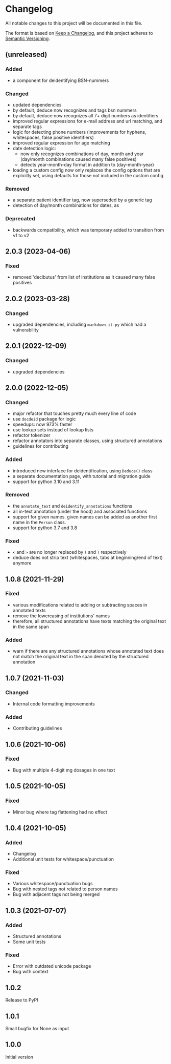 # Changelog

All notable changes to this project will be documented in this file.

The format is based on [Keep a Changelog](https://keepachangelog.com/en/1.0.0/),
and this project adheres to [Semantic Versioning](https://semver.org/spec/v2.0.0.html).

## (unreleased)

### Added
- a component for deidentifying BSN-nummers

### Changed
- updated dependencies
- by default, deduce now recognizes and tags bsn nummers
- by default, deduce now recognizes all 7+ digit numbers as identifiers
- improved regular expressions for e-mail address and url matching, and separate tags
- logic for detecting phone numbers (improvements for hyphens, whitespaces, false positive identifiers)
- improved regular expression for age matching
- date detection logic:
  - now only recognizes combinations of day, month and year (day/month combinations caused many false positives)
  - detects year-month-day format in addition to (day-month-year)
- loading a custom config now only replaces the config options that are explicitly set, using defaults for those not included in the custom config

### Removed
- a separate patient identifier tag, now superseded by a generic tag
- detection of day/month combinations for dates, as 

### Deprecated
- backwards compatibility, which was temporary added to transition from v1 to v2

## 2.0.3 (2023-04-06)

### Fixed
- removed 'decibutus' from list of institutions as it caused many false positives

## 2.0.2 (2023-03-28)

### Changed
- upgraded dependencies, including `markdown-it-py` which had a vulnerability

## 2.0.1 (2022-12-09)

### Changed
- upgraded dependencies

## 2.0.0 (2022-12-05)

### Changed
- major refactor that touches pretty much every line of code
- use `docdeid` package for logic
- speedups: now 973% faster
- use lookup sets instead of lookup lists
- refactor tokenizer
- refactor annotators into separate classes, using structured annotations
- guidelines for contributing

### Added
- introduced new interface for deidentification, using `Deduce()` class
- a separate documentation page, with tutorial and migration guide
- support for python 3.10 and 3.11


### Removed
- the `annotate_text` and `deidentify_annotations` functions
- all in-text annotation (under the hood) and associated functions
- support for given names. given names can be added as another first name in the `Person` class. 
- support for python 3.7 and 3.8

### Fixed
- `<` and `>` are no longer replaced by `(` and `)` respectively
- deduce does not strip text (whitespaces, tabs at beginning/end of text) anymore

## 1.0.8 (2021-11-29)

### Fixed
- various modifications related to adding or subtracting spaces in annotated texts
- remove the lowercasing of institutions' names
- therefore, all structured annotations have texts matching the original text in the same span

### Added
- warn if there are any structured annotations whose annotated text does not match the original text in the span denoted by the structured annotation

## 1.0.7 (2021-11-03)

### Changed
- Internal code formatting improvements

### Added
- Contributing guidelines

## 1.0.6 (2021-10-06)

### Fixed
- Bug with multiple 4-digit mg dosages in one text

## 1.0.5 (2021-10-05)

### Fixed
- Minor bug where tag flattening had no effect

## 1.0.4 (2021-10-05)

### Added
- Changelog
- Additional unit tests for whitespace/punctuation

### Fixed
- Various whitespace/punctuation bugs
- Bug with nested tags not related to person names
- Bug with adjacent tags not being merged

## 1.0.3 (2021-07-07)

### Added
- Structured annotations
- Some unit tests

### Fixed
- Error with outdated unicode package
- Bug with context

## 1.0.2 
Release to PyPI

## 1.0.1 
Small bugfix for None as input

## 1.0.0 
Initial version
